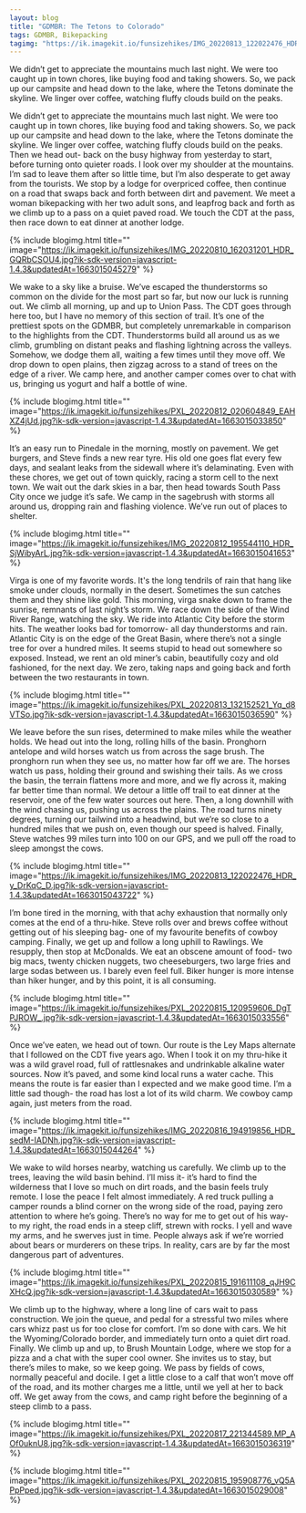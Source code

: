 ```yaml
---
layout: blog
title: "GDMBR: The Tetons to Colorado"
tags: GDMBR, Bikepacking
tagimg: "https://ik.imagekit.io/funsizehikes/IMG_20220813_122022476_HDR_y_DrKqC_D.jpg?ik-sdk-version=javascript-1.4.3&updatedAt=1663015043722?tr=w-320"
---
```


We didn’t get to appreciate the mountains much last night. We were too caught up in town chores, like buying food and taking showers. So, we pack up our campsite and head down to the lake, where the Tetons dominate the skyline. We linger over coffee, watching fluffy clouds build on the peaks. 


We didn’t get to appreciate the mountains much last night. We were too caught up in town chores, like buying food and taking showers. So, we pack up our campsite and head down to the lake, where the Tetons dominate the skyline. We linger over coffee, watching fluffy clouds build on the peaks. Then we head out- back on the busy highway from yesterday to start, before turning onto quieter roads. I look over my shoulder at the mountains. I’m sad to leave them after so little time, but I’m also desperate to get away from the tourists. We stop by a lodge for overpriced coffee, then continue on a road that swaps back and forth between dirt and pavement. We meet a woman bikepacking with her two adult sons, and leapfrog back and forth as we climb up to a pass on a quiet paved road. We touch the CDT at the pass, then race down to eat dinner at another lodge.
 
{% include blogimg.html
 title=""
 image="https://ik.imagekit.io/funsizehikes/IMG_20220810_162031201_HDR_GQRbCSOU4.jpg?ik-sdk-version=javascript-1.4.3&updatedAt=1663015045279"
%}
 
 
We wake to a sky like a bruise. We’ve escaped the thunderstorms so common on the divide for the most part so far, but now our luck is running out. We climb all morning, up and up to Union Pass. The CDT goes through here too, but I have no memory of this section of trail. It’s one of the prettiest spots on the GDMBR, but completely unremarkable in comparison to the highlights from the CDT. Thunderstorms build all around us as we climb, grumbling on distant peaks and flashing lightning across the valleys. Somehow, we dodge them all, waiting a few times until they move off. We drop down to open plains, then zigzag across to a stand of trees on the edge of a river. We camp here, and another camper comes over to chat with us, bringing us yogurt and half a bottle of wine.
 
{% include blogimg.html
 title=""
 image="https://ik.imagekit.io/funsizehikes/PXL_20220812_020604849_EAHXZ4jUd.jpg?ik-sdk-version=javascript-1.4.3&updatedAt=1663015033850"
%}
 
 
It’s an easy run to Pinedale in the morning, mostly on pavement. We get burgers, and Steve finds a new rear tyre. His old one goes flat every few days, and sealant leaks from the sidewall where it’s delaminating. Even with these chores, we get out of town quickly, racing a storm cell to the next town. We wait out the dark skies in a bar, then head towards South Pass City once we judge it’s safe. We camp in the sagebrush with storms all around us, dropping rain and flashing violence. We’ve run out of places to shelter. 
 
{% include blogimg.html
 title=""
 image="https://ik.imagekit.io/funsizehikes/IMG_20220812_195544110_HDR_SjWibyArL.jpg?ik-sdk-version=javascript-1.4.3&updatedAt=1663015041653"
%}
 
 
 
Virga is one of my favorite words. It's the long tendrils of rain that hang like smoke under clouds, normally in the desert. Sometimes the sun catches them and they shine like gold. This morning, virga snake down to frame the sunrise, remnants of last night’s storm. We race down the side of the Wind River Range, watching the sky. We ride into Atlantic City before the storm hits. The weather looks bad for tomorrow- all day thunderstorms and rain. Atlantic City is on the edge of the Great Basin, where there’s not a single tree for over a hundred miles. It seems stupid to head out somewhere so exposed. Instead, we rent an old miner’s cabin, beautifully cozy and old fashioned, for the next day. We zero, taking naps and going back and forth between the two restaurants in town. 
 
{% include blogimg.html
 title=""
 image="https://ik.imagekit.io/funsizehikes/PXL_20220813_132152521_Yq_d8VTSo.jpg?ik-sdk-version=javascript-1.4.3&updatedAt=1663015036590"
%}
 
 
We leave before the sun rises, determined to make miles while the weather holds. We head out into the long, rolling hills of the basin. Pronghorn antelope and wild horses watch us from across the sage brush. The pronghorn run when they see us, no matter how far off we are. The horses watch us pass, holding their ground and swishing their tails. As we cross the basin, the terrain flattens more and more, and we fly across it, making far better time than normal. We detour a little off trail to eat dinner at the reservoir, one of the few water sources out here. Then, a long downhill with the wind chasing us, pushing us across the plains. The road turns ninety degrees, turning our tailwind into a headwind, but we’re so close to a hundred miles that we push on, even though our speed is halved. Finally, Steve watches 99 miles turn into 100 on our GPS, and we pull off the road to sleep amongst the cows.
 
{% include blogimg.html
 title=""
 image="https://ik.imagekit.io/funsizehikes/IMG_20220813_122022476_HDR_y_DrKqC_D.jpg?ik-sdk-version=javascript-1.4.3&updatedAt=1663015043722"
%}
 
 
I’m bone tired in the morning, with that achy exhaustion that normally only comes at the end of a thru-hike. Steve rolls over and brews coffee without getting out of his sleeping bag- one of my favourite benefits of cowboy camping. Finally, we get up and follow a long uphill to Rawlings. We resupply, then stop at McDonalds. We eat an obscene amount of food- two big macs, twenty chicken nuggets, two cheeseburgers, two large fries and large sodas between us. I barely even feel full. Biker hunger is more intense than hiker hunger, and by this point, it is all consuming. 
 
{% include blogimg.html
 title=""
 image="https://ik.imagekit.io/funsizehikes/PXL_20220815_120959606_DgTPJROW_.jpg?ik-sdk-version=javascript-1.4.3&updatedAt=1663015033556"
%}
 
 
Once we’ve eaten, we head out of town. Our route is the Ley Maps alternate that I followed on the CDT five years ago. When I took it on my thru-hike it was a wild gravel road, full of rattlesnakes and undrinkable alkaline water sources. Now it’s paved, and some kind local runs a water cache. This means the route is far easier than I expected and we make good time. I’m a little sad though- the road has lost a lot of its wild charm. We cowboy camp again, just meters from the road.
 
{% include blogimg.html
 title=""
 image="https://ik.imagekit.io/funsizehikes/IMG_20220816_194919856_HDR_sedM-IADNh.jpg?ik-sdk-version=javascript-1.4.3&updatedAt=1663015044264"
%}
 

We wake to wild horses nearby, watching us carefully. We climb up to the trees, leaving the wild basin behind. I’ll miss it-  it’s hard to find the wilderness that I love so much on dirt roads, and the basin feels truly remote. I lose the peace I felt almost immediately. A red truck pulling a camper rounds a blind corner on the wrong side of the road, paying zero attention to where he’s going. There’s no way for me to get out of his way- to my right, the road ends in a steep cliff, strewn with rocks. I yell and wave my arms, and he swerves just in time. People always ask if we’re worried about bears or murderers on these trips. In reality, cars are by far the most dangerous part of adventures.
 
{% include blogimg.html
 title=""
 image="https://ik.imagekit.io/funsizehikes/PXL_20220815_191611108_qJH9CXHcQ.jpg?ik-sdk-version=javascript-1.4.3&updatedAt=1663015030589"
%}
 
 
We climb up to the highway, where a long line of cars wait to pass construction. We join the queue, and pedal for a stressful two miles where cars whizz past us for too close for comfort. I’m so done with cars. We hit the Wyoming/Colorado border, and immediately turn onto a quiet dirt road. Finally. We climb up and up, to Brush Mountain Lodge, where we stop for a pizza and a chat with the super cool owner. She invites us to stay, but there’s miles to make, so we keep going. We pass by fields of cows, normally peaceful and docile. I get a little close to a calf that won’t move off of the road, and its mother charges me a little, until we yell at her to back off. We get away from the cows, and camp right before the beginning of a steep climb to a pass. 
 
{% include blogimg.html
 title=""
 image="https://ik.imagekit.io/funsizehikes/PXL_20220817_221344589.MP_AOf0uknU8.jpg?ik-sdk-version=javascript-1.4.3&updatedAt=1663015036319"
%}
 
 
{% include blogimg.html
 title=""
 image="https://ik.imagekit.io/funsizehikes/PXL_20220815_195908776_vQ5APpPped.jpg?ik-sdk-version=javascript-1.4.3&updatedAt=1663015029008"
%}
 
 

